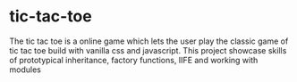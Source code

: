 # tic-tac-toe
The tic tac toe is a online game which lets the user play the classic game of tic tac toe build with vanilla css and javascript. This project showcase skills of prototypical inheritance, factory functions, IIFE and working with modules
